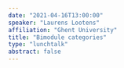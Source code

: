 ```yaml
---
date: "2021-04-16T13:00:00"
speaker: "Laurens Lootens"
affiliation: "Ghent University"
title: "Bimodule categories"
type: "lunchtalk"
abstract: false
---
```

